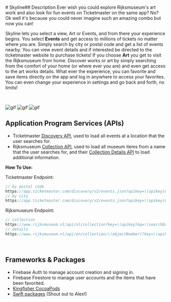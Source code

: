 <br />
# Skyline
​
## Description 
Ever wish you could explore Rijksmuseum's art work and also look for fun events on Ticketmaster on the same app? No? Ok well it's because you could never imagine such an amazing combo but now you can!

Skyline lets you select a view, Art or Events, and from there your experience begins. You select **Events** and get access to millions of tickets no matter where you are. Simply search by city or postal code and get a list of events nearby. You can view event details and if interested be directed to the ticketmaster website to purchase tickets! If you choose **Art** you get to visit the Rijksmuseum from home. Discover works or art by simply searching from the comfort of your home (or where ever you are) and even get access to the art works details. 
What ever the experience, you can favorite and save items directly on the app and log in anywhere to access your favorites. You can even change your experience in settings and go back and forth, no limits!

 <br />
 
![gif](Gifs/part1.gif)     ![gif](Gifs/part2.gif)   ![gif](Gifs/part3.gif)

 
## Application Program Services (APIs)

- Ticketmaster [Discovery API](https://developer.ticketmaster.com/products-and-docs/apis/discovery-api/v2/), used to load all events at a location that the user searches for. 
- Rijksmuseum [Collection API](https://data.rijksmuseum.nl/object-metadata/api/), used to load all museum items from a name that the user searches for, and their [Collection Details API](https://data.rijksmuseum.nl/object-metadata/api/) to load additional information.

**How To Use:** <br />

Ticketmaster Endpoint:
```swift
// by postal code
https://app.ticketmaster.com/discovery/v2/events.json?apikey=\(apikey)&postalCode=\(searchQuery))
// by city
https://app.ticketmaster.com/discovery/v2/events.json?apikey=\(apikey)&city=\(searchQuery))
```
Rijksmuseum Endpoint: 
```swift
// collection
https://www.rijksmuseum.nl/api/nl/collection?key=\(apikey)&q=\(searchQuery)
// details
https://www.rijksmuseum.nl/api/en/collection/\(objectNumber)?key=\(apikey)
```

​
## Frameworks & Packages
- Firebase Auth to manage account creation and signing in.
- Firebase Firestore to manage user accounts and the items that have been favorited.
- [Kingfisher CocoaPods](https://cocoapods.org/pods/Kingfisher)
- [Swift packages](https://github.com/alexpaul/ImageKit) (Shout out to Alex!)
